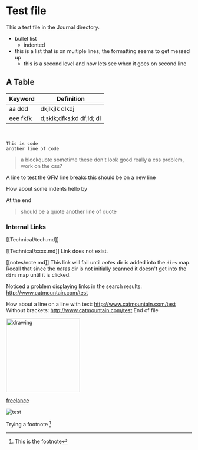 # Test file
This a test file in the Journal directory.

* bullet list
  * indented
* this is a list that is on multiple lines; the formatting
seems to get messed up
  * this is a second level and now lets
see when it goes on second line

## A Table

| Keyword | Definition |
| --- | --- |
| aa ddd | dkjlkjlk dlkdj |
| eee fkfk | d;sklk;dfks;kd df;ld; dl|


<br>

```
This is code
another line of code
```

> a blockquote
> sometime these don't look good
> really a css problem, work on the css?

A line to test the GFM line breaks
this should be on a new line

How about some indents
    hello
    by

At the end

> should be a quote
> another line of quote

### Internal Links
[[Technical/tech.md]]

[[Technical/xxxx.md]]
Link does not exist.

[[notes/note.md]]
This link will fail until *notes* dir is added into the `dirs` map. Recall that since the *notes*
dir is not initially scanned it doesn't get into the `dirs` map until it is clicked.

Noticed a problem displaying links in the search results:
<http://www.catmountain.com/test>

How about a line on a line with text: <http://www.catmountain.com/test>
Without brackets: http://www.catmountain.com/test
End of file

<img src="/priv/images/3.jpg" alt="drawing" width="200"/>

[freelance](/priv/docs/FreelancerQuickStart.pdf)

![test](/priv/images/3.jpg)

Trying a footnote [^1]

[^1]: This is the footnote

